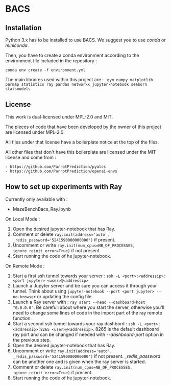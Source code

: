 # BACS

## Installation

Python 3.x has to be installed to use BACS. 
We suggest you to use *conda* or *miniconda*.

Then, you have to create a conda environment according to the environment file included in the repository :

` conda env create -f environment.yml `

The main libraires used within this project are : 
` gym numpy matplotlib parmap statistics ray pandas networkx jupyter-notebook seaborn statsmodels`

## License

This work is dual-licensed under MPL-2.0 and MIT.

The pieces of code that have been developed by the owner of this project are licensed under MPL-2.0.

All files under that license have a boilerplate notice at the top of the files.

All other files that don't have this boilerplate are licensed under the MIT license and come from :

    - https://github.com/ParrotPrediction/pyalcs
    - https://github.com/ParrotPrediction/openai-envs

## How to set up experiments with Ray

Currently only available with :
- MazeBenchBacs_Ray.ipynb

On Local Mode :
1. Open the desired jupyter-notebook that has Ray.
2. Comment or delete `ray.init(address='auto', _redis_password='5241590000000000')` if present.
3. Uncomment or write `ray.init(num_cpus=NB_OF_PROCESSES, ignore_reinit_error=True)` if not present.
4. Start running the code of he jupyter-notebook.

On Remote Mode :
1. Start a first ssh tunnel towards your server : `ssh -L <port>:<addressip>:<port jupyter> <user>@<addressip>`
2. Launch a Jupyter server and be sure you can access it through your tunnel. Think about using `jupyter-notebook --port <port jupyter> --no-browser` or updating the config file.
3. Launch a Ray server with : `ray start --head --dashboard-host "0.0.0.0"`. Be carefull about where you start the server, otherwise you'll need to change some lines of code in the import part of the ray remote function.
4. Start a second ssh tunnel towards your ray dashbord : `ssh -L <port>:<addressip>:8265 <user>@<addressip>`. 8265 is the default dashboard ray port and can be changed if needed with *--dashboard-port* option in the previous step.
5. Open the desired jupyter-notebook that has Ray.
6. Uncomment or write `ray.init(address='auto', _redis_password='5241590000000000')` if not present. *_redis_password* can be another one and is given when the ray server is started.
7. Comment or delete `ray.init(num_cpus=NB_OF_PROCESSES, ignore_reinit_error=True)` if present.
8. Start running the code of he jupyter-notebook.